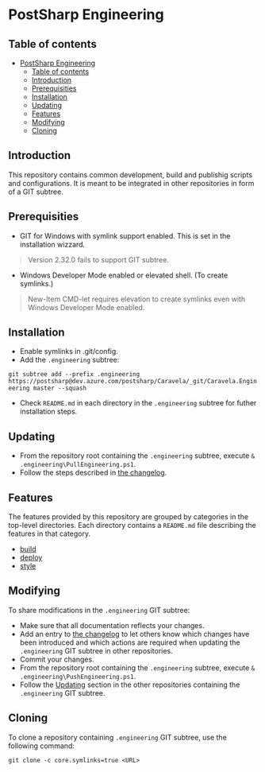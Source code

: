 # PostSharp Engineering

## Table of contents

- [PostSharp Engineering](#postsharp-engineering)
  - [Table of contents](#table-of-contents)
  - [Introduction](#introduction)
  - [Prerequisities](#prerequisities)
  - [Installation](#installation)
  - [Updating](#updating)
  - [Features](#features)
  - [Modifying](#modifying)
  - [Cloning](#cloning)

## Introduction

This repository contains common development, build and publishig scripts and configurations. It is meant to be integrated in other repositories in form of a GIT subtree.

## Prerequisities

- GIT for Windows with symlink support enabled. This is set in the installation wizzard.
> Version 2.32.0 fails to support GIT subtree.
- Windows Developer Mode enabled or elevated shell. (To create symlinks.)
> New-Item CMD-let requires elevation to create symlinks even with Windows Developer Mode enabled.

## Installation

- Enable symlinks in .git/config.
- Add the `.engineering` subtree:

`git subtree add --prefix .engineering https://postsharp@dev.azure.com/postsharp/Caravela/_git/Caravela.Engineering master --squash`

- Check `README.md` in each directory in the `.engineering` subtree for futher installation steps.

## Updating

- From the repository root containing the `.engineering` subtree, execute `& .engineering\PullEngineering.ps1`.
- Follow the steps described in [the changelog](CHANGELOG.md).

## Features

The features provided by this repository are grouped by categories in the top-level directories. Each directory contains a `README.md` file describing the features in that category.

- [build](build/README.md)
- [deploy](deploy/README.md)
- [style](style/README.md)

## Modifying

To share modifications in the `.engineering` GIT subtree:

- Make sure that all documentation reflects your changes.
- Add an entry to [the changelog](CHANGELOG.md) to let others know which changes have been introduced and which actions are required when updating the `.engineering` GIT subtree in other repositories.
- Commit your changes.
- From the repository root containing the `.engineering` subtree, execute `& .engineering\PushEngineering.ps1`.
- Follow the [Updating](#updating) section in the other repositories containing the `.engineering` GIT subtree.

## Cloning

To clone a repository containing `.engineering` GIT subtree, use the following command:

`git clone -c core.symlinks=true <URL>`

